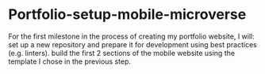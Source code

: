 # Portfolio-setup-mobile-microverse
For the first milestone in the process of creating my portfolio website, I will:  set up a new repository and prepare it for development using best practices (e.g. linters). build the first 2 sections of the mobile website using the template I chose in the previous step.
